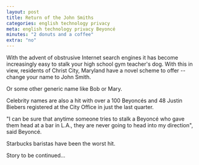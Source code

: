 ```yaml
---
layout: post
title: Return of the John Smiths
categories: english technology privacy
meta: english technology privacy Beyoncé
minutes: "2 donuts and a coffee"
extra: "no"
---
```


With the advent of obstrusive Internet search engines it has become increasingly easy to stalk your high school gym teacher's dog. With this in view, residents of Christ City, Maryland have a novel scheme to offer -- change your name to John Smith. 

Or some other generic name like Bob or Mary. 

Celebrity names are also a hit with over a 100 Beyoncés and 48 Justin Biebers registered at the City Office in just the last quarter. 

"I can be sure that anytime someone tries to stalk a Beyoncé who gave them head at a bar in L.A., they are never going to head into my direction", said Beyoncé.

Starbucks baristas have been the worst hit.

Story to be continued...
